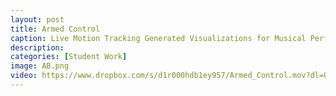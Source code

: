```yaml
---
layout: post
title: Armed Control 
caption: Live Motion Tracking Generated Visualizations for Musical Performance by Anthony Buich
description: 
categories: [Student Work]
image: AB.png
video: https://www.dropbox.com/s/d1r000hdb1ey957/Armed_Control.mov?dl=0
---
```

